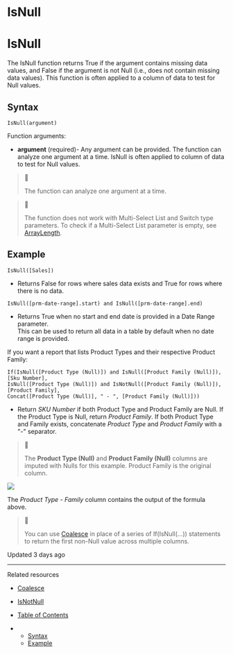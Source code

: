 # IsNull

# IsNull

The IsNull function returns True if the argument contains missing data values, and False if the argument is not Null (i.e., does not contain missing data values). This function is often applied to a column of data to test for Null values.

## Syntax

```
IsNull(argument)
```

Function arguments:

* **argument** (required)- Any argument can be provided. The function can analyze one argument at a time. IsNull is often applied to column of data to test for Null values.

> 📘
>
> The function can analyze one argument at a time.

> 📘
>
> The function does not work with Multi-Select List and Switch type parameters. To check if a Multi-Select List parameter is empty, see [ArrayLength](/docs/arraylength).

## Example

```
IsNull([Sales])
```

* Returns False for rows where sales data exists and True for rows where there is no data.

```
IsNull([prm-date-range].start) and IsNull([prm-date-range].end)
```

* Returns True when no start and end date is provided in a Date Range parameter.   
  This can be used to return all data in a table by default when no date range is provided.

If you want a report that lists Product Types and their respective Product Family:

```
If(IsNull([Product Type (Null)]) and IsNull([Product Family (Null)]), [Sku Number],
IsNull([Product Type (Null)]) and IsNotNull([Product Family (Null)]), [Product Family], 
Concat([Product Type (Null)], " - ", [Product Family (Null)]))
```

* Return *SKU Number* if both Product Type and Product Family are Null. If the Product Type is Null, return *Product Family*. If both Product Type and Family exists, concatenate *Product Type* and *Product Family* with a "-" separator.

> 📘
>
> The **Product Type (Null)** and **Product Family (Null)** columns are imputed with Nulls for this example. Product Family is the original column.

![](https://files.readme.io/3950b31-ghh.png)

The *Product Type - Family* column contains the output of the formula above.

> 📘
>
> You can use [Coalesce](/docs/coalesce) in place of a series of If(IsNull(...)) statements to return the first non-Null value across multiple columns.

Updated 3 days ago

---

Related resources

* [Coalesce](/docs/coalesce)
* [IsNotNull](/docs/isnotnull)

* [Table of Contents](#)
* + [Syntax](#syntax)
  + [Example](#example)